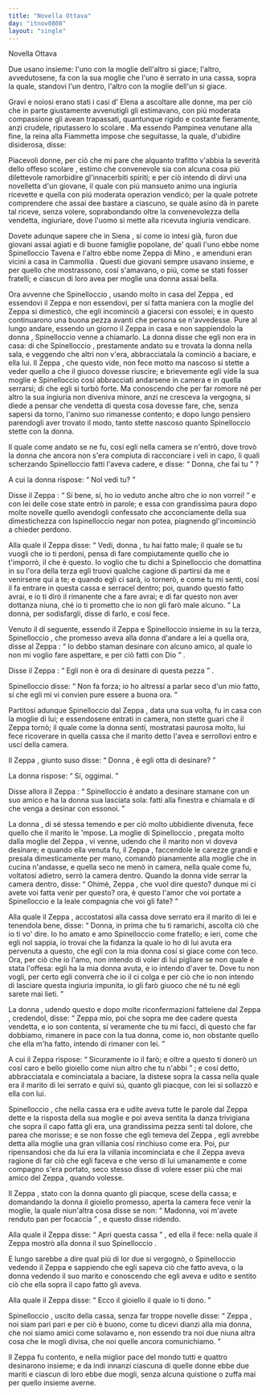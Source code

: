 ```yaml
---
title: "Novella Ottava"
day: "itnov0808"
layout: "single"
---
```

<html>
 <head>
 </head>
 <body>
  <div id="nov0808" type="novella" who="fiammetta">
   <head>
    Novella Ottava
   </head>
   <argument>
    <p>
     <milestone id="p08080001"/>
     Due usano insieme: l'uno con la moglie dell'altro si giace; l'altro, avvedutosene, fa con la sua moglie che l'uno &egrave; serrato in una cassa, sopra la quale, standovi l'un dentro, l'altro con la moglie dell'un si giace.
    </p>
   </argument>
   <div3 type="commentary" who="author">
    <p>
     <milestone id="p08080002"/>
     Gravi e noiosi erano stati i casi d'
     <name persref="elena" type="person">
      Elena
     </name>
     a ascoltare alle donne, ma per ci&ograve; che in parte giustamente avvenutigli gli estimavano, con pi&uacute; moderata compassione gli avean trapassati, quantunque rigido e costante fieramente, anzi crudele, riputassero lo
     <name persref="rinieri" type="person">
      scolare
     </name>
     . Ma essendo
     <name persref="pampinea" type="person">
      Pampinea
     </name>
     venutane alla fine, la
     <name persref="lauretta" type="person">
      reina
     </name>
     alla
     <name persref="fiammetta" type="person">
      Fiammetta
     </name>
     impose che seguitasse, la quale, d'ubidire disiderosa, disse:
    </p>
   </div3>
   <div3 type="commentary" who="fiammetta">
    <p>
     <milestone id="p08080003"/>
     Piacevoli donne, per ci&ograve; che mi pare che alquanto trafitto v'abbia la severit&agrave; dello offeso
     <name persref="rinieri" type="person">
      scolare
     </name>
     , estimo che convenevole sia con alcuna cosa pi&uacute; dilettevole ramorbidire gl'innacerbiti spiriti; e per ci&ograve; intendo di dirvi una novelletta d'un giovane, il quale con pi&uacute; mansueto animo una ingiuria ricevette e quella con pi&uacute; moderata operazion vendic&ograve;; per la quale potrete comprendere che assai dee bastare a ciascuno, se quale asino d&agrave; in parete tal riceve, senza volere, soprabondando oltre la convenevolezza della vendetta, ingiuriare, dove l'uomo si mette alla ricevuta ingiuria vendicare.
    </p>
   </div3>
   <p>
    <milestone id="p08080004"/>
    Dovete adunque sapere che in
    <name placeref="siena" type="place">
     Siena
    </name>
    , s&iacute; come io intesi gi&agrave;, furon due giovani assai agiati e di buone famiglie popolane, de' quali l'uno ebbe nome
    <name persref="spinelloccio" type="person">
     Spinelloccio Tavena
    </name>
    e l'altro ebbe nome
    <name persref="zeppa" type="person">
     Zeppa di Mino
    </name>
    , e amenduni eran vicini a casa in
    <name placeref="camollia" type="place">
     Cammollia
    </name>
    .
    <milestone id="p08080005"/>
    Questi due giovani sempre usavano insieme, e per quello che mostrassono, cos&iacute; s'amavano, o pi&uacute;, come se stati fosser fratelli; e ciascun di loro avea per moglie una donna assai bella.
   </p>
   <p>
    <milestone id="p08080006"/>
    Ora avvenne che
    <name persref="spinelloccio" type="person">
     Spinelloccio
    </name>
    , usando molto in casa del
    <name persref="zeppa" type="person">
     Zeppa
    </name>
    , ed essendovi il
    <name persref="zeppa" type="person">
     Zeppa
    </name>
    e non essendovi, per s&iacute; fatta maniera con la moglie del
    <name persref="zeppa" type="person">
     Zeppa
    </name>
    si dimestic&ograve;, che egli incominci&ograve; a giacersi con essolei; e in questo continuarono una buona pezza avanti che persona se n'avvedesse.
    <milestone id="p08080007"/>
    Pure al lungo andare, essendo un giorno il
    <name persref="zeppa" type="person">
     Zeppa
    </name>
    in casa e non sappiendolo la
    <name persref="mogliezeppa-0808" type="person">
     donna
    </name>
    ,
    <name persref="spinelloccio" type="person">
     Spinelloccio
    </name>
    venne a chiamarlo. La donna disse che egli non era in casa: di che
    <name persref="spinelloccio" type="person">
     Spinelloccio
    </name>
    , prestamente andato su e trovata la donna nella sala, e veggendo che altri non v'era, abbracciatala la cominci&ograve; a baciare, e ella lui.
    <milestone id="p08080008"/>
    Il
    <name persref="zeppa" type="person">
     Zeppa
    </name>
    , che questo vide, non fece motto ma nascoso si stette a veder quello a che il giuoco dovesse riuscire; e brievemente egli vide la sua moglie e
    <name persref="spinelloccio" type="person">
     Spinelloccio
    </name>
    cos&iacute; abbracciati andarsene in camera e in quella serrarsi; di che egli si turb&ograve; forte.
    <milestone id="p08080009"/>
    Ma conoscendo che per far romore n&eacute; per altro la sua ingiuria non diveniva minore, anzi ne cresceva la vergogna, si diede a pensar che vendetta di questa cosa dovesse fare, che, senza sapersi da torno, l'animo suo rimanesse contento; e dopo lungo pensiero parendogli aver trovato il modo, tanto stette nascoso quanto
    <name persref="spinelloccio" type="person">
     Spinelloccio
    </name>
    stette con la donna.
   </p>
   <p>
    <milestone id="p08080010"/>
    Il quale come andato se ne fu, cos&iacute; egli nella camera se n'entr&ograve;, dove trov&ograve; la
    <name persref="mogliezeppa-0808" type="person">
     donna
    </name>
    che ancora non s'era compiuta di racconciare i veli in capo, li quali scherzando
    <name persref="spinelloccio" type="person">
     Spinelloccio
    </name>
    fatti l'aveva cadere, e disse:
    <q direct="unspecified">
     Donna, che fai tu
    </q>
    ?
   </p>
   <p>
    <milestone id="p08080011"/>
    A cui la
    <name persref="mogliezeppa-0808" type="person">
     donna
    </name>
    rispose:
    <q direct="unspecified" who="mogliezeppa-0808">
     Nol vedi tu?
    </q>
   </p>
   <p>
    <milestone id="p08080012"/>
    Disse il
    <name persref="zeppa" type="person">
     Zeppa
    </name>
    :
    <q direct="unspecified" who="zeppa">
     S&iacute; bene, s&iacute;, ho io veduto anche altro che io non vorrei!
    </q>
    e con lei delle cose state entr&ograve; in parole; e essa con grandissima paura dopo molte novelle quello avendogli confessato che acconciamente della sua dimestichezza con
    <name persref="spinelloccio" type="person">
     Ispinelloccio
    </name>
    negar non potea, piagnendo gl'incominci&ograve; a chieder perdono.
   </p>
   <p>
    <milestone id="p08080013"/>
    Alla quale il
    <name persref="zeppa" type="person">
     Zeppa
    </name>
    disse:
    <q direct="unspecified" who="zeppa">
     Vedi,
     <name persref="mogliezeppa-0808" type="person">
      donna
     </name>
     , tu hai fatto male; il quale se tu vuogli che io ti perdoni, pensa di fare compiutamente quello che io t'imporr&ograve;, il che &egrave; questo.
     <milestone id="p08080014"/>
     Io voglio che tu dichi a
     <name persref="spinelloccio" type="person">
      Spinelloccio
     </name>
     che domattina in su l'ora della terza egli truovi qualche cagione di partirsi da me e venirsene qui a te; e quando egli ci sar&agrave;, io torner&ograve;, e come tu mi senti, cos&iacute; il fa entrare in questa cassa e serracel dentro; poi, quando questo fatto avrai, e io ti dir&ograve; il rimanente che a fare avrai; e di far questo non aver dottanza niuna, ch&eacute; io ti prometto che io non gli far&ograve; male alcuno.
    </q>
    La donna, per sodisfargli, disse di farlo, e cos&iacute; fece.
   </p>
   <p>
    <milestone id="p08080015"/>
    Venuto il d&iacute; seguente, essendo il
    <name persref="zeppa" type="person">
     Zeppa
    </name>
    e
    <name persref="spinelloccio" type="person">
     Spinelloccio
    </name>
    insieme in su la terza,
    <name persref="spinelloccio" type="person">
     Spinelloccio
    </name>
    , che promesso aveva alla
    <name persref="mogliezeppa-0808" type="person">
     donna
    </name>
    d'andare a lei a quella ora, disse al
    <name persref="zeppa" type="person">
     Zeppa
    </name>
    :
    <q direct="unspecified" who="spinelloccio">
     Io debbo staman desinare con alcuno amico, al quale io non mi voglio fare aspettare, e per ci&ograve; fatti con Dio
    </q>
    .
   </p>
   <p>
    <milestone id="p08080016"/>
    Disse il
    <name persref="zeppa" type="person">
     Zeppa
    </name>
    :
    <q direct="unspecified" who="zeppa">
     Egli non &egrave; ora di desinare di questa pezza
    </q>
    .
   </p>
   <p>
    <milestone id="p08080017"/>
    <name persref="spinelloccio" type="person">
     Spinelloccio
    </name>
    disse:
    <q direct="unspecified" who="spinelloccio">
     Non fa forza; io ho altress&iacute; a parlar seco d'un mio fatto, s&iacute; che egli mi vi convien pure essere a buona ora.
    </q>
   </p>
   <p>
    <milestone id="p08080018"/>
    Partitosi adunque
    <name persref="spinelloccio" type="person">
     Spinelloccio
    </name>
    dal
    <name persref="zeppa" type="person">
     Zeppa
    </name>
    , data una sua volta, fu in casa con la moglie di lui; e essendosene entrati in camera, non stette guari che il
    <name persref="zeppa" type="person">
     Zeppa
    </name>
    torn&ograve;; il quale come la
    <name persref="mogliezeppa-0808" type="person">
     donna
    </name>
    sent&iacute;, mostratasi paurosa molto, lui fece ricoverare in quella cassa che il marito detto l'avea e serrollovi entro e usc&iacute; della camera.
   </p>
   <p>
    <milestone id="p08080019"/>
    Il
    <name persref="zeppa" type="person">
     Zeppa
    </name>
    , giunto suso disse:
    <q direct="unspecified" who="zeppa">
     <name persref="mogliezeppa-0808" type="person">
      Donna
     </name>
     , &egrave; egli otta di desinare?
    </q>
   </p>
   <p>
    <milestone id="p08080020"/>
    La
    <name persref="mogliezeppa-0808" type="person">
     donna
    </name>
    rispose:
    <q direct="unspecified" who="mogliezeppa-0808">
     S&iacute;, oggimai.
    </q>
   </p>
   <p>
    <milestone id="p08080021"/>
    Disse allora il
    <name persref="zeppa" type="person">
     Zeppa
    </name>
    :
    <q direct="unspecified" who="zeppa">
     <name persref="spinelloccio" type="person">
      Spinelloccio
     </name>
     &egrave; andato a desinare stamane con un suo amico e ha la donna sua lasciata sola: fatti alla finestra e chiamala e d&iacute; che venga a desinar con essonoi.
    </q>
   </p>
   <p>
    <milestone id="p08080022"/>
    La
    <name persref="mogliezeppa-0808" type="person">
     donna
    </name>
    , di s&eacute; stessa temendo e per ci&ograve; molto ubbidiente divenuta, fece quello che il marito le 'mpose. La moglie di
    <name persref="spinelloccio" type="person">
     Spinelloccio
    </name>
    , pregata molto dalla moglie del
    <name persref="zeppa" type="person">
     Zeppa
    </name>
    , vi venne, udendo che il marito non vi doveva desinare; e quando ella venuta fu, il
    <name persref="zeppa" type="person">
     Zeppa
    </name>
    , faccendole le carezze grandi e presala dimesticamente per mano, comand&ograve; pianamente alla moglie che in cucina n'andasse, e quella seco ne men&ograve; in camera, nella quale come fu, voltatosi adietro, serr&ograve; la camera dentro.
    <milestone id="p08080023"/>
    Quando la
    <name persref="mogliespinelloccio-0808" type="person">
     donna
    </name>
    vide serrar la camera dentro, disse:
    <q direct="unspecified" who="mogliespinelloccio-0808">
     Ohim&egrave;,
     <name persref="zeppa" type="person">
      Zeppa
     </name>
     , che vuol dire questo? dunque mi ci avete voi fatta venir per questo? ora, &egrave; questo l'amor che voi portate a
     <name persref="spinelloccio" type="person">
      Spinelloccio
     </name>
     e la leale compagnia che voi gli fate?
    </q>
   </p>
   <p>
    <milestone id="p08080024"/>
    Alla quale il
    <name persref="zeppa" type="person">
     Zeppa
    </name>
    , accostatosi alla cassa dove serrato era il marito di lei e tenendola bene, disse:
    <q direct="unspecified" who="zeppa">
     Donna, in prima che tu ti ramarichi, ascolta ci&ograve; che io ti vo' dire. Io ho amato e amo
     <name persref="spinelloccio" type="person">
      Spinelloccio
     </name>
     come fratello; e ieri, come che egli nol sappia, io trovai che la fidanza la quale io ho di lui avuta era pervenuta a questo, che egli con la mia donna cos&iacute; si giace come con teco. Ora, per ci&ograve; che io l'amo, non intendo di voler di lui pigliare se non quale &egrave; stata l'offesa: egli ha la mia donna avuta, e io intendo d'aver te.
     <milestone id="p08080025"/>
     Dove tu non vogli, per certo egli converr&agrave; che io il ci colga e per ci&ograve; che io non intendo di lasciare questa ingiuria impunita, io gli far&ograve; giuoco che n&eacute; tu n&eacute; egli sarete mai lieti.
    </q>
   </p>
   <p>
    <milestone id="p08080026"/>
    La
    <name persref="mogliespinelloccio-0808" type="person">
     donna
    </name>
    , udendo questo e dopo molte riconfermazioni fattelene dal
    <name persref="zeppa" type="person">
     Zeppa
    </name>
    , credendol, disse:
    <q direct="unspecified" who="mogliespinelloccio-0808">
     <name persref="zeppa" type="person">
      Zeppa
     </name>
     mio, poi che sopra me dee cadere questa vendetta, e io son contenta, s&iacute; veramente che tu mi facci, di questo che far dobbiamo, rimanere in pace con la tua donna, come io, non obstante quello che ella m'ha fatto, intendo di rimaner con lei.
    </q>
   </p>
   <p>
    <milestone id="p08080027"/>
    A cui il
    <name persref="zeppa" type="person">
     Zeppa
    </name>
    rispose:
    <q direct="unspecified" who="zeppa">
     Sicuramente io il far&ograve;; e oltre a questo ti doner&ograve; un cos&iacute; caro e bello gioiello come niun altro che tu n'abbi
    </q>
    ; e cos&iacute; detto, abbracciatala e cominciatala a baciare, la distese sopra la cassa nella quale era il marito di lei serrato e quivi s&uacute;, quanto gli piacque, con lei si sollazz&ograve; e ella con lui.
   </p>
   <p>
    <milestone id="p08080028"/>
    <name persref="spinelloccio" type="person">
     Spinelloccio
    </name>
    , che nella cassa era e udite aveva tutte le parole dal
    <name persref="zeppa" type="person">
     Zeppa
    </name>
    dette e la risposta della sua moglie e poi aveva sentita la danza trivigiana che sopra il capo fatta gli era, una grandissima pezza sent&iacute; tal dolore, che parea che morisse; e se non fosse che egli temeva del
    <name persref="zeppa" type="person">
     Zeppa
    </name>
    , egli avrebbe detta alla moglie una gran villania cos&iacute; rinchiuso come era.
    <milestone id="p08080029"/>
    Poi, pur ripensandosi che da lui era la villania incominciata e che il
    <name persref="zeppa" type="person">
     Zeppa
    </name>
    aveva ragione di far ci&ograve; che egli faceva e che verso di lui umanamente e come compagno s'era portato, seco stesso disse di volere esser pi&uacute; che mai amico del
    <name persref="zeppa" type="person">
     Zeppa
    </name>
    , quando volesse.
   </p>
   <p>
    <milestone id="p08080030"/>
    Il
    <name persref="zeppa" type="person">
     Zeppa
    </name>
    , stato con la
    <name persref="mogliespinelloccio-0808" type="person">
     donna
    </name>
    quanto gli piacque, scese della cassa; e domandando la donna il gioiello promesso, aperta la camera fece venir la moglie, la quale niun'altra cosa disse se non:
    <q direct="unspecified" who="mogliezeppa-0808">
     Madonna, voi m'avete renduto pan per focaccia
    </q>
    , e questo disse ridendo.
   </p>
   <p>
    <milestone id="p08080031"/>
    Alla quale il
    <name persref="zeppa" type="person">
     Zeppa
    </name>
    disse:
    <q direct="unspecified" who="zeppa">
     Apri questa cassa
    </q>
    , ed ella il fece: nella quale il
    <name persref="zeppa" type="person">
     Zeppa
    </name>
    mostr&ograve; alla donna il suo
    <name persref="spinelloccio" type="person">
     Spinelloccio
    </name>
    .
   </p>
   <p>
    <milestone id="p08080032"/>
    E lungo sarebbe a dire qual pi&uacute; di lor due si vergogn&ograve;, o
    <name persref="spinelloccio" type="person">
     Spinelloccio
    </name>
    vedendo il
    <name persref="zeppa" type="person">
     Zeppa
    </name>
    e sappiendo che egli sapeva ci&ograve; che fatto aveva, o la
    <name persref="mogliespinelloccio-0808" type="person">
     donna
    </name>
    vedendo il suo marito e conoscendo che egli aveva e udito e sentito ci&ograve; che ella sopra il capo fatto gli aveva.
   </p>
   <p>
    <milestone id="p08080033"/>
    Alla quale il
    <name persref="zeppa" type="person">
     Zeppa
    </name>
    disse:
    <q direct="unspecified" who="zeppa">
     Ecco il gioiello il quale io ti dono.
    </q>
   </p>
   <p>
    <milestone id="p08080034"/>
    <name persref="spinelloccio" type="person">
     Spinelloccio
    </name>
    , uscito della cassa, senza far troppe novelle disse:
    <q direct="unspecified" who="spinelloccio">
     <name persref="zeppa" type="person">
      Zeppa
     </name>
     , noi siam pari pari e per ci&ograve; &egrave; buono, come tu dicevi dianzi alla mia donna, che noi siamo amici come solavamo e, non essendo tra noi due niuna altra cosa che le mogli divisa, che noi quelle ancora comunichiamo.
    </q>
   </p>
   <p>
    <milestone id="p08080035"/>
    Il
    <name persref="zeppa" type="person">
     Zeppa
    </name>
    fu contento, e nella miglior pace del mondo tutti e quattro desinarono insieme; e da indi innanzi ciascuna di quelle donne ebbe due mariti e ciascun di loro ebbe due mogli, senza alcuna quistione o zuffa mai per quello insieme averne.
   </p>
  </div>
 </body>
</html>